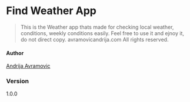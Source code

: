 # Find Weather App 
> This is the Weather app thats made for checking local weather, conditions, weekly conditions easily. Feel free to use it and ejnoy it, do not direct copy. avramovicandrija.com All rights reserved.

#### Author

[Andrija Avramovic](http://avramovicandrija.com/)

### Version

1.0.0
